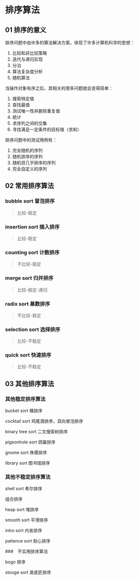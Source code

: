 # 排序算法

## 01 排序的意义

排序问题中由许多的算法解决方案，体现了许多计算机科学的思想：

1. 比较和非比较策略
2. 迭代与递归实现
3. 分治
4. 算法复杂度分析
5. 随机算法

当操作对象有序之后，其相关的很多问题就会变得简单：

1. 搜索特定值
2. 查找最值
3. 测试唯一性并删除重复值
4. 统计
5. 求序列之间的交集
6. 寻找满足一定条件的目标值（求和）

排序问题中的测试用例有：

1. 完全随机的序列
2. 随机排序的序列
3. 随机但几乎排序的序列
4. 完全自定义的序列

## 02 常用排序算法

### bubble sort 冒泡排序

> 比较-稳定

### insertion sort 插入排序

> 比较-稳定

### counting sort 计数排序

> 不比较-稳定

### merge sort 归并排序

> 比较-稳定-递归

### radix sort 基数排序

> 不比较-稳定

### selection sort 选择排序

> 比较-不稳定

### quick sort 快速排序

> 比较-不稳定

## 03 其他排序算法

### 其他稳定排序算法

bucket sort 桶排序

cocktail sort 鸡尾酒排序，双向冒泡排序

binary tree sort 二叉搜索树排序

pigeonhole sort 鸽巢排序

gnome sort 侏儒排序

library sort 图书馆排序

### 其他不稳定排序算法

shell sort 希尔排序

组合排序

heap sort 堆排序

smooth sort 平滑排序

intro sort 内省排序

patience sort 耐心排序

###　不实用排序算法

bogo 排序

stooge sort 臭皮匠排序
